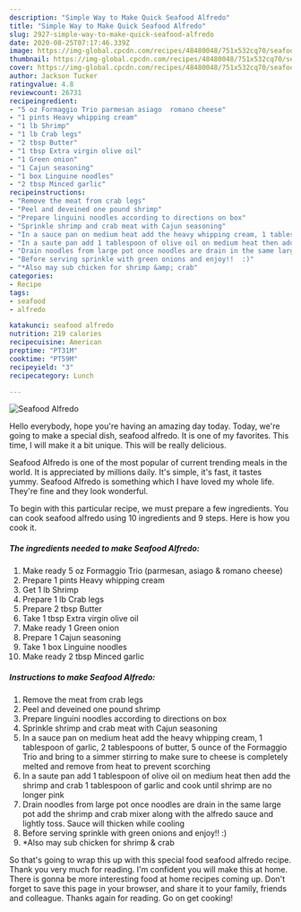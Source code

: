 ```yaml
---
description: "Simple Way to Make Quick Seafood Alfredo"
title: "Simple Way to Make Quick Seafood Alfredo"
slug: 2927-simple-way-to-make-quick-seafood-alfredo
date: 2020-08-25T07:17:46.339Z
image: https://img-global.cpcdn.com/recipes/48480048/751x532cq70/seafood-alfredo-recipe-main-photo.jpg
thumbnail: https://img-global.cpcdn.com/recipes/48480048/751x532cq70/seafood-alfredo-recipe-main-photo.jpg
cover: https://img-global.cpcdn.com/recipes/48480048/751x532cq70/seafood-alfredo-recipe-main-photo.jpg
author: Jackson Tucker
ratingvalue: 4.8
reviewcount: 26731
recipeingredient:
- "5 oz Formaggio Trio parmesan asiago  romano cheese"
- "1 pints Heavy whipping cream"
- "1 lb Shrimp"
- "1 lb Crab legs"
- "2 tbsp Butter"
- "1 tbsp Extra virgin olive oil"
- "1 Green onion"
- "1 Cajun seasoning"
- "1 box Linguine noodles"
- "2 tbsp Minced garlic"
recipeinstructions:
- "Remove the meat from crab legs"
- "Peel and deveined one pound shrimp"
- "Prepare linguini noodles according to directions on box"
- "Sprinkle shrimp and crab meat with Cajun seasoning"
- "In a sauce pan on medium heat add the heavy whipping cream, 1 tablespoon of garlic, 2 tablespoons of butter, 5 ounce of the Formaggio Trio and bring to a simmer stirring to make sure to cheese is completely melted and remove from heat to prevent scorching"
- "In a saute pan add 1 tablespoon of olive oil on medium heat then add the shrimp and crab 1 tablespoon of garlic and cook until shrimp are no longer pink"
- "Drain noodles from large pot once noodles are drain in the same large pot add the shrimp and crab mixer along with the alfredo sauce and lightly toss.  Sauce will thicken while cooling"
- "Before serving sprinkle with green onions and enjoy!!  :)"
- "*Also may sub chicken for shrimp &amp; crab"
categories:
- Recipe
tags:
- seafood
- alfredo

katakunci: seafood alfredo 
nutrition: 219 calories
recipecuisine: American
preptime: "PT31M"
cooktime: "PT59M"
recipeyield: "3"
recipecategory: Lunch

---
```



![Seafood Alfredo](https://img-global.cpcdn.com/recipes/48480048/751x532cq70/seafood-alfredo-recipe-main-photo.jpg)

Hello everybody, hope you're having an amazing day today. Today, we're going to make a special dish, seafood alfredo. It is one of my favorites. This time, I will make it a bit unique. This will be really delicious.

Seafood Alfredo is one of the most popular of current trending meals in the world. It is appreciated by millions daily. It's simple, it's fast, it tastes yummy. Seafood Alfredo is something which I have loved my whole life. They're fine and they look wonderful.




To begin with this particular recipe, we must prepare a few ingredients. You can cook seafood alfredo using 10 ingredients and 9 steps. Here is how you cook it.

<!--inarticleads1-->

##### The ingredients needed to make Seafood Alfredo:

1. Make ready 5 oz Formaggio Trio (parmesan, asiago &amp; romano cheese)
1. Prepare 1 pints Heavy whipping cream
1. Get 1 lb Shrimp
1. Prepare 1 lb Crab legs
1. Prepare 2 tbsp Butter
1. Take 1 tbsp Extra virgin olive oil
1. Make ready 1 Green onion
1. Prepare 1 Cajun seasoning
1. Take 1 box Linguine noodles
1. Make ready 2 tbsp Minced garlic




<!--inarticleads2-->

##### Instructions to make Seafood Alfredo:

1. Remove the meat from crab legs
1. Peel and deveined one pound shrimp
1. Prepare linguini noodles according to directions on box
1. Sprinkle shrimp and crab meat with Cajun seasoning
1. In a sauce pan on medium heat add the heavy whipping cream, 1 tablespoon of garlic, 2 tablespoons of butter, 5 ounce of the Formaggio Trio and bring to a simmer stirring to make sure to cheese is completely melted and remove from heat to prevent scorching
1. In a saute pan add 1 tablespoon of olive oil on medium heat then add the shrimp and crab 1 tablespoon of garlic and cook until shrimp are no longer pink
1. Drain noodles from large pot once noodles are drain in the same large pot add the shrimp and crab mixer along with the alfredo sauce and lightly toss.  Sauce will thicken while cooling
1. Before serving sprinkle with green onions and enjoy!!  :)
1. *Also may sub chicken for shrimp &amp; crab




So that's going to wrap this up with this special food seafood alfredo recipe. Thank you very much for reading. I'm confident you will make this at home. There is gonna be more interesting food at home recipes coming up. Don't forget to save this page in your browser, and share it to your family, friends and colleague. Thanks again for reading. Go on get cooking!
